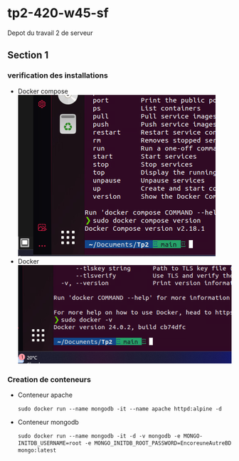# tp2-420-w45-sf
 Depot du travail 2 de serveur
 
## Section 1

### verification des installations
 - Docker compose
   ![Docker compose version](img/dockercomposeV.png)
 - Docker
   ![Docker version](img/dockerV.png)

### Creation de conteneurs
 - Conteneur apache
   ```
   sudo docker run --name mongodb -it --name apache httpd:alpine -d
   ```
 - Conteneur mongodb
   ```
   sudo docker run --name mongodb -it -d -v mongodb -e MONGO-INITDB_USERNAME=root -e MONGO_INITDB_ROOT_PASSWORD=EncoreuneAutreBD mongo:latest
   ```

   
 
   
